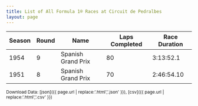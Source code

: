 ```yaml
---
title: List of All Formula 1® Races at Circuit de Pedralbes
layout: page
---
```


| Season | Round | Name | Laps Completed | Race Duration |
|--|--|--|--|--|
| 1954 | 9 | Spanish Grand Prix | 80 | 3:13:52.1 |
| 1951 | 8 | Spanish Grand Prix | 70 | 2:46:54.10 |

<small>Download Data: [json]({{ page.url | replace:'.html','.json' }}), [csv]({{ page.url | replace:'.html','.csv' }})</small>
